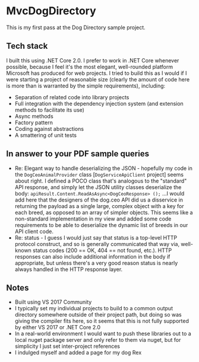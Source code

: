 # MvcDogDirectory

This is my first pass at the Dog Directory sample project.

## Tech stack

I built this using .NET Core 2.0. I prefer to work in .NET Core whenever possible, because I feel it's the most elegant, well-rounded platform Microsoft has produced for web projects. I tried to build this as I would if I were starting a project of reasonable size (clearly the amount of code here is more than is warranted by the simple requirements), including:

* Separation of related code into library projects
* Full integration with the dependency injection system (and extension methods to facilitate its use)
* Async methods
* Factory pattern
* Coding against abstractions
* A smattering of unit tests

## In answer to your PDF sample queries
* Re: Elegant way to handle deserializing the JSON - hopefully my code in the `DogCeoAnimalProvider` class [`DogServiceApiClient` project] seems about right. I defined a POCO class that's analogous to the "standard" API response, and simply let the JSON utility classes deserialize the body:
`apiResult.Content.ReadAsAsync<DogCeoResponse> ();`
...I would add here that the designers of the dog.ceo API did us a disservice in returning the payload as a single large, complex object with a key for each breed, as opposed to an array of simpler objects. This seems like a non-standard implementation in my view and added some code requirements to be able to deserialize the dynamic list of breeds in our API client code. 
* Re: status - I guess I would just say that status is a top-level HTTP protocol construct, and so is generally communicated that way via, well-known status codes (200 == OK, 404 == not found, etc.). HTTP responses can also include additional information in the body if appropriate, but unless there's a very good reason status is nearly always handled in the HTTP response layer.

## Notes

* Built using VS 2017 Community
* I typically set my individual projects to build to a common output directory somewhere outside of their project path, but doing so was giving the compiler fits here, so it seems that this is not fully supported by either VS 2017 or .NET Core 2.0
* In a real-world environment I would want to push these libraries out to a local nuget package server and only refer to them via nuget, but for simplicity I just set inter-project references
* I indulged myself and added a page for my dog Rex
